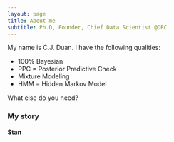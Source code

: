 ```yaml
---
layout: page
title: About me
subtitle: Ph.D, Founder, Chief Data Scientist @DRC
---
```


My name is C.J. Duan. I have the following qualities:

- 100% Bayesian
- PPC = Posterior Predictive Check
- Mixture Modeling
- HMM = Hidden Markov Model

What else do you need?

### My story

**Stan**
